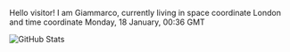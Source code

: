 Hello visitor! I am Giammarco, currently living in space coordinate London and time coordinate Monday, 18 January, 00:36 GMT

![GitHub Stats](https://github-readme-stats.vercel.app/api?username=grcasanova)
